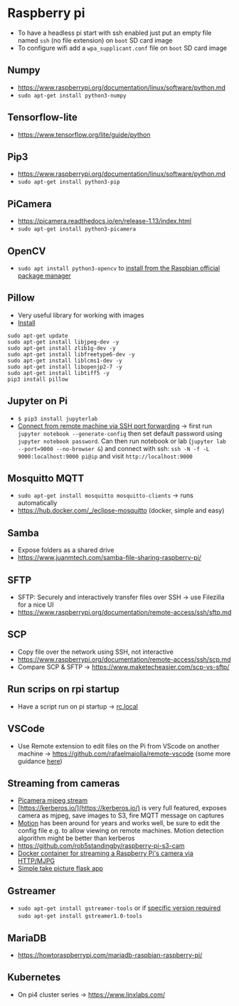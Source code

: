 # Raspberry pi
* To have a headless pi start with ssh enabled just put an empty file named `ssh` (no file extension) on `boot` SD card image
* To configure wifi add a `wpa_supplicant.conf` file on `boot` SD card image

## Numpy
* https://www.raspberrypi.org/documentation/linux/software/python.md
* `sudo apt-get install python3-numpy`

## Tensorflow-lite
* https://www.tensorflow.org/lite/guide/python

## Pip3
* https://www.raspberrypi.org/documentation/linux/software/python.md
* `sudo apt-get install python3-pip`

## PiCamera
* https://picamera.readthedocs.io/en/release-1.13/index.html
* `sudo apt-get install python3-picamera`

## OpenCV
* `sudo apt install python3-opencv` to [install from the Raspbian official package manager](https://raspberrypi.stackexchange.com/questions/100253/how-can-i-install-opencv-on-raspberry-pi-4-raspbian-buster)

## Pillow
* Very useful library for working with images
* [Install](https://www.techcoil.com/blog/how-to-setup-python-imaging-library-pillow-on-raspbian-stretch-lite-for-processing-images-on-your-raspberry-pi/)

```
sudo apt-get update
sudo apt-get install libjpeg-dev -y
sudo apt-get install zlib1g-dev -y
sudo apt-get install libfreetype6-dev -y
sudo apt-get install liblcms1-dev -y
sudo apt-get install libopenjp2-7 -y
sudo apt-get install libtiff5 -y
pip3 install pillow
```

## Jupyter on Pi
* `$ pip3 install jupyterlab `
* [Connect from remote machine via SSH port forwarding](https://www.blopig.com/blog/2018/03/running-jupyter-notebook-on-a-remote-server-via-ssh/) -> first run  `jupyter notebook --generate-config` then set default password using `jupyter notebook password`. Can then run notebook or lab (`jupyter lab --port=9000 --no-browser &`) and connect with ssh: `ssh -N -f -L 9000:localhost:9000 pi@ip` and visit `http://localhost:9000`


## Mosquitto MQTT
* `sudo apt-get install mosquitto mosquitto-clients` -> runs automatically
* https://hub.docker.com/_/eclipse-mosquitto (docker, simple and easy)

## Samba
* Expose folders as a shared drive
* https://www.juanmtech.com/samba-file-sharing-raspberry-pi/

## SFTP
* SFTP: Securely and interactively transfer files over SSH -> use Filezilla for a nice UI
* https://www.raspberrypi.org/documentation/remote-access/ssh/sftp.md

## SCP
* Copy file over the network using SSH, not interactive
* https://www.raspberrypi.org/documentation/remote-access/ssh/scp.md
* Compare SCP & SFTP -> https://www.maketecheasier.com/scp-vs-sftp/

## Run scrips on rpi startup
* Have a script run on pi startup -> [rc.local](https://www.raspberrypi.org/documentation/linux/usage/rc-local.md)

## VSCode
* Use Remote extension to edit files on the Pi from VScode on another machine -> https://github.com/rafaelmaiolla/remote-vscode (some more guidance [here](https://www.hackster.io/Ladvien/editing-raspberry-pi-code-remotely-from-visual-studio-code-9d42e0))

## Streaming from cameras
* [Picamera mjpeg stream](https://picamera.readthedocs.io/en/release-1.13/recipes2.html#web-streaming)
* [https://kerberos.io/](https://kerberos.io/) is very full featured, exposes camera as mjpeg, save images to S3, fire MQTT message on captures
* [Motion](https://motion-project.github.io/motion_config.html) has been around for years and works well, be sure to edit the config file e.g. to allow viewing on remote machines. Motion detection algorithm might be better than kerberos
* https://github.com/rob5standingby/raspberry-pi-s3-cam
* [Docker container for streaming a Raspberry Pi's camera via HTTP/MJPG](https://github.com/pschmitt/docker-picamera)
* [Simple take picture flask app](https://github.com/stlehmann/picamera/blob/master/flaskapp/app.py)

## Gstreamer
* `sudo apt-get install gstreamer-tools` or if [specific version required](https://github.com/pimoroni/mlx90640-library/blob/master/examples/src/rawrgb.cpp) `sudo apt-get install gstreamer1.0-tools`

## MariaDB
* https://howtoraspberrypi.com/mariadb-raspbian-raspberry-pi/

## Kubernetes
* On pi4 cluster series -> https://www.linxlabs.com/